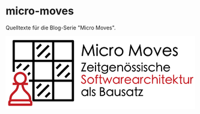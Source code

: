 # micro-moves
Quelltexte für die Blog-Serie "Micro Moves".

![Micro Moves Logo](/images/MicroMoves_Logo_DE_komplett.png)
